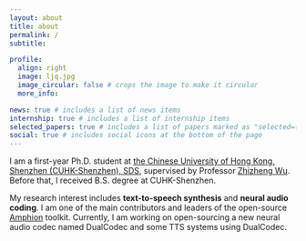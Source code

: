 ```yaml
---
layout: about
title: about
permalink: /
subtitle:

profile:
  align: right
  image: ljq.jpg
  image_circular: false # crops the image to make it circular
  more_info:

news: true # includes a list of news items
internship: true # includes a list of internship items
selected_papers: true # includes a list of papers marked as "selected={true}"
social: true # includes social icons at the bottom of the page
---
```


I am a first-year Ph.D. student at [the Chinese University of Hong Kong, Shenzhen (CUHK-Shenzhen), SDS](https://sds.cuhk.edu.cn/en), supervised by Professor [Zhizheng Wu](https://drwuz.com/). Before that, I received B.S. degree at CUHK-Shenzhen.

My research interest includes **text-to-speech synthesis** and **neural audio coding**. I am one of the main contributors and leaders of the open-source [Amphion](https://github.com/open-mmlab/Amphion) toolkit. Currently, I am working on open-sourcing a new neural audio codec named DualCodec and some TTS systems using DualCodec.
